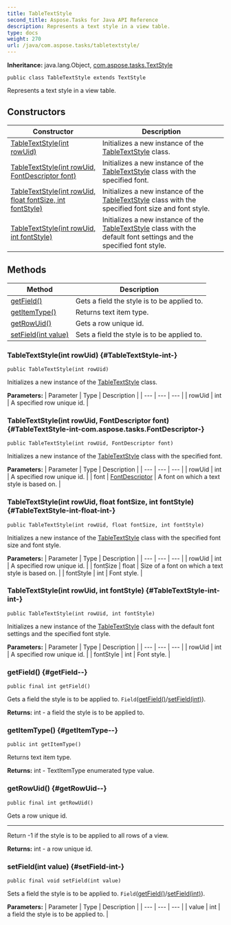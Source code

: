 ```yaml
---
title: TableTextStyle
second_title: Aspose.Tasks for Java API Reference
description: Represents a text style in a view table.
type: docs
weight: 270
url: /java/com.aspose.tasks/tabletextstyle/
---
```


**Inheritance:**
java.lang.Object, [com.aspose.tasks.TextStyle](../../com.aspose.tasks/textstyle)
```
public class TableTextStyle extends TextStyle
```

Represents a text style in a view table.
## Constructors

| Constructor | Description |
| --- | --- |
| [TableTextStyle(int rowUid)](#TableTextStyle-int-) | Initializes a new instance of the [TableTextStyle](../../com.aspose.tasks/tabletextstyle) class. |
| [TableTextStyle(int rowUid, FontDescriptor font)](#TableTextStyle-int-com.aspose.tasks.FontDescriptor-) | Initializes a new instance of the [TableTextStyle](../../com.aspose.tasks/tabletextstyle) class with the specified font. |
| [TableTextStyle(int rowUid, float fontSize, int fontStyle)](#TableTextStyle-int-float-int-) | Initializes a new instance of the [TableTextStyle](../../com.aspose.tasks/tabletextstyle) class with the specified font size and font style. |
| [TableTextStyle(int rowUid, int fontStyle)](#TableTextStyle-int-int-) | Initializes a new instance of the [TableTextStyle](../../com.aspose.tasks/tabletextstyle) class with the default font settings and the specified font style. |
## Methods

| Method | Description |
| --- | --- |
| [getField()](#getField--) | Gets a field the style is to be applied to. |
| [getItemType()](#getItemType--) | Returns text item type. |
| [getRowUid()](#getRowUid--) | Gets a row unique id. |
| [setField(int value)](#setField-int-) | Sets a field the style is to be applied to. |
### TableTextStyle(int rowUid) {#TableTextStyle-int-}
```
public TableTextStyle(int rowUid)
```


Initializes a new instance of the [TableTextStyle](../../com.aspose.tasks/tabletextstyle) class.

**Parameters:**
| Parameter | Type | Description |
| --- | --- | --- |
| rowUid | int | A specified row unique id. |

### TableTextStyle(int rowUid, FontDescriptor font) {#TableTextStyle-int-com.aspose.tasks.FontDescriptor-}
```
public TableTextStyle(int rowUid, FontDescriptor font)
```


Initializes a new instance of the [TableTextStyle](../../com.aspose.tasks/tabletextstyle) class with the specified font.

**Parameters:**
| Parameter | Type | Description |
| --- | --- | --- |
| rowUid | int | A specified row unique id. |
| font | [FontDescriptor](../../com.aspose.tasks/fontdescriptor) | A font on which a text style is based on. |

### TableTextStyle(int rowUid, float fontSize, int fontStyle) {#TableTextStyle-int-float-int-}
```
public TableTextStyle(int rowUid, float fontSize, int fontStyle)
```


Initializes a new instance of the [TableTextStyle](../../com.aspose.tasks/tabletextstyle) class with the specified font size and font style.

**Parameters:**
| Parameter | Type | Description |
| --- | --- | --- |
| rowUid | int | A specified row unique id. |
| fontSize | float | Size of a font on which a text style is based on. |
| fontStyle | int | Font style. |

### TableTextStyle(int rowUid, int fontStyle) {#TableTextStyle-int-int-}
```
public TableTextStyle(int rowUid, int fontStyle)
```


Initializes a new instance of the [TableTextStyle](../../com.aspose.tasks/tabletextstyle) class with the default font settings and the specified font style.

**Parameters:**
| Parameter | Type | Description |
| --- | --- | --- |
| rowUid | int | A specified row unique id. |
| fontStyle | int | Font style. |

### getField() {#getField--}
```
public final int getField()
```


Gets a field the style is to be applied to. `Field`([getField()](../../com.aspose.tasks/tabletextstyle\#getField--)/[setField(int)](../../com.aspose.tasks/tabletextstyle\#setField-int-)).

**Returns:**
int - a field the style is to be applied to.
### getItemType() {#getItemType--}
```
public int getItemType()
```


Returns text item type.

**Returns:**
int - TextItemType enumerated type value.
### getRowUid() {#getRowUid--}
```
public final int getRowUid()
```


Gets a row unique id.

--------------------

Return -1 if the style is to be applied to all rows of a view.

**Returns:**
int - a row unique id.
### setField(int value) {#setField-int-}
```
public final void setField(int value)
```


Sets a field the style is to be applied to. `Field`([getField()](../../com.aspose.tasks/tabletextstyle\#getField--)/[setField(int)](../../com.aspose.tasks/tabletextstyle\#setField-int-)).

**Parameters:**
| Parameter | Type | Description |
| --- | --- | --- |
| value | int | a field the style is to be applied to. |


